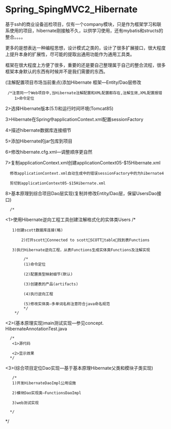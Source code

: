 # Spring_SpingMVC2_Hibernate
基于ssh的商业设备巡检项目，仅有一个company模块，只是作为框架学习和联系使用的项目，hibernate刚接触不久，以供学习使用，还有mybatis和structs的整合。。。。

更多的是想表达一种编程思想，设计模式之类的，设计了很多扩展接口，很大程度上提升本身的扩展性，尽可能的提取出通用功能作为通用工具类。

框架在很大程度上方便了很多，重要的还是要自己整理属于自己的整合流程，很多框架本身默认的东西有时候并不是我们需要的东西。




(注解配置项目市场当前重点)添加Hibernate 框架—Entity/Dao层修改 

     /*注意同一个Web项目中,当Hibernate注解配置和XML配置都存在,注解生效,XML配置报错
        1>命令定位
        
2>选择Hibernate版本(5.1)和运行时间环境(Tomcat85)   

3>Hibernate在Spring中applicationContext.xml配置sessionFactory

4>描述hibernate数据库连接细节

5>添加Hibernate的jar包库到项目

6>修改hibernate.cfg.xml—调整顺序更自然

7>复制applicationContext.xml创建applicationContext05-$15Hibernate.xml

      修改applicationContext.xml自动生成中的错误sessionFactory中的为hibernate4
      
      剪切到applicationContext05-$15Hibernate.xml
      
8>基本原理到综合项目Dao层实现(复制并修改Entity/Dao层，保留UsersDao接口)

      /*
   <1>使用Hibernate逆向工程工具创建注解格式化的实体类Users
       /*
       
       1)创建scott数据库连接(略)
       
           2)打开scottConnected to scottSCOTTtable找到表Functions 
           
       3)执行Hibernate逆向工程，从表Functions生成实体类Functions及注解实现
       
            /*
            (1)命令定位
            
            (2)配置类型映射细节(默认)
            
            (3)创建表的产品(artifacts)
            
            (4)执行逆向工程
            
            (5)修改实体类—多单词名称注意符合java命名规范
            */
        */
        
   <2>(基本原理实现)main测试实现—参见concept. HibernateAnnotationTest.java
   
      /*
       <1>源代码
       
       <2>显示效果
      */
      
   <3>(综合项目定位Dao实现—基于基本原理Hibernate父类和模块子类实现)
   
       /*
       1)开发HibernateDaoImpl公用设施
       
       2)模块Dao实现类—FunctionsDaoImpl
       
       3)web测试实现
       
      */
*/
